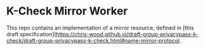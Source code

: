 # K-Check Mirror Worker

This repo contains an implementation of a mirror resource, defined in [this draft specification](https://chris-wood.github.io/draft-group-privacypass-k-check/draft-group-privacypass-k-check.html#name-mirror-protocol.